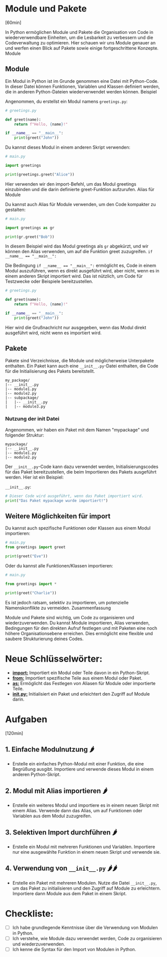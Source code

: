 # Module und Pakete
[60min]

In Python ermöglichen Module und Pakete die Organisation von Code in wiederverwendbare Einheiten, um die Lesbarkeit zu verbessern und die Codeverwaltung zu optimieren. Hier schauen wir uns Module genauer an und werfen einen Blick auf Pakete sowie einige fortgeschrittene Konzepte.
Module

## Module

Ein Modul in Python ist im Grunde genommen eine Datei mit Python-Code. In dieser Datei können Funktionen, Variablen und Klassen definiert werden, die in anderen Python-Dateien wiederverwendet werden können.
Beispiel

Angenommen, du erstellst ein Modul namens `greetings.py`:

```python
# greetings.py

def greet(name):
    return f"Hello, {name}!"

if __name__ == "__main__":
    print(greet("John"))
```
Du kannst dieses Modul in einem anderen Skript verwenden:

```python
# main.py

import greetings

print(greetings.greet("Alice"))
```
Hier verwenden wir den import-Befehl, um das Modul greetings einzubinden und die darin definierte greet-Funktion aufzurufen.
Alias für Module

Du kannst auch Alias für Module verwenden, um den Code kompakter zu gestalten:

```python
# main.py

import greetings as gr

print(gr.greet("Bob"))
```

In diesem Beispiel wird das Modul greetings als `gr` abgekürzt, und wir können den Alias verwenden, um auf die Funktion greet zuzugreifen.
```if __name__ == "__main__":```

Die Bedingung ```if __name__ == "__main__":``` ermöglicht es, Code in einem Modul auszuführen, wenn es direkt ausgeführt wird, aber nicht, wenn es in einem anderen Skript importiert wird. Das ist nützlich, um Code für Testzwecke oder Beispiele bereitzustellen.

```python
# greetings.py

def greet(name):
    return f"Hello, {name}!"

if __name__ == "__main__":
    print(greet("John"))
```
Hier wird die Grußnachricht nur ausgegeben, wenn das Modul direkt ausgeführt wird, nicht wenn es importiert wird.

## Pakete

Pakete sind Verzeichnisse, die Module und möglicherweise Unterpakete enthalten. Ein Paket kann auch eine `__init__.py`-Datei enthalten, die Code für die Initialisierung des Pakets bereitstellt.

```
my_package/
|-- __init__.py
|-- module1.py
|-- module2.py
|-- subpackage/
|   |-- __init__.py
|   |-- module3.py
```

### Nutzung der init Datei

Angenommen, wir haben ein Paket mit dem Namen "mypackage" und folgender Struktur:

```
mypackage/
|-- __init__.py
|-- module1.py
|-- module2.py
```

Der `__init__.py`-Code kann dazu verwendet werden, Initialisierungscodes für das Paket bereitzustellen, die beim Importieren des Pakets ausgeführt werden. Hier ist ein Beispiel:

`__init__.py`:
```python
# Dieser Code wird ausgeführt, wenn das Paket importiert wird.
print("Das Paket mypackage wurde importiert!")
```

## Weitere Möglichkeiten für import

Du kannst auch spezifische Funktionen oder Klassen aus einem Modul importieren:

```python
# main.py
from greetings import greet

print(greet("Eve"))
```
Oder du kannst alle Funktionen/Klassen importieren:

```python
# main.py

from greetings import *

print(greet("Charlie"))
```

Es ist jedoch ratsam, selektiv zu importieren, um potenzielle Namenskonflikte zu vermeiden.
Zusammenfassung

Module und Pakete sind wichtig, um Code zu organisieren und wiederzuverwenden. Du kannst Module importieren, Alias verwenden, Bedingungen für den direkten Aufruf festlegen und mit Paketen eine noch höhere Organisationsebene erreichen. Dies ermöglicht eine flexible und saubere Strukturierung deines Codes.

# Neue Schlüsselwörter:

- [**import:**](https://docs.python.org/3/reference/simple_stmts.html#import) Importiert ein Modul oder Teile davon in ein Python-Skript.
- [**from:**](https://docs.python.org/3/reference/simple_stmts.html#from) Importiert spezifische Teile aus einem Modul oder Paket.
- [**as:**](https://docs.python.org/3/reference/simple_stmts.html#the-import-statement) Ermöglicht das Festlegen von Aliasen für Module oder importierte Teile.
- [**__init__.py:**](https://docs.python.org/3/reference/import.html#regular-packages) Initialisiert ein Paket und erleichtert den Zugriff auf Module darin.

# Aufgaben
[120min]

## 1. Einfache Modulnutzung 🌶️
   - Erstelle ein einfaches Python-Modul mit einer Funktion, die eine Begrüßung ausgibt. Importiere und verwende dieses Modul in einem anderen Python-Skript.

## 2. Modul mit Alias importieren 🌶️
   - Erstelle ein weiteres Modul und importiere es in einem neuen Skript mit einem Alias. Verwende dann das Alias, um auf Funktionen oder Variablen aus dem Modul zuzugreifen.

## 3. Selektiven Import durchführen 🌶️
   - Erstelle ein Modul mit mehreren Funktionen und Variablen. Importiere nur eine ausgewählte Funktion in einem neuen Skript und verwende sie.

## 4. Verwendung von `__init__.py` 🌶️🌶️
   - Erstelle ein Paket mit mehreren Modulen. Nutze die Datei `__init__.py`, um das Paket zu initialisieren und den Zugriff auf Module zu erleichtern. Importiere dann Module aus dem Paket in einem Skript.

# Checkliste: 

- [ ] Ich habe grundlegende Kenntnisse über die Verwendung von Modulen in Python.
- [ ] Ich verstehe, wie Module dazu verwendet werden, Code zu organisieren und wiederzuverwenden.
- [ ] Ich kenne die Syntax für den Import von Modulen in Python.